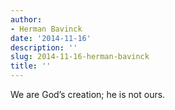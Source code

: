 ```yaml
---
author:
- Herman Bavinck
date: '2014-11-16'
description: ''
slug: 2014-11-16-herman-bavinck
title: ''
---
```

We are God’s creation; he is not ours.



